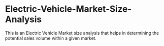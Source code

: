 # Electric-Vehicle-Market-Size-Analysis
 This ia an Electric Vehicle Market size analysis that helps in determining the potential sales volume within a given market.
